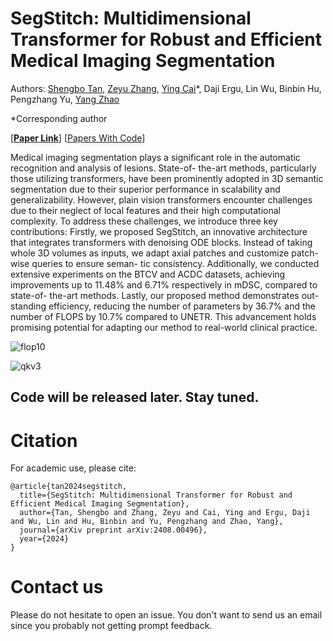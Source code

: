 # SegStitch: Multidimensional Transformer for Robust and Efficient Medical Imaging Segmentation

Authors: [Shengbo Tan](https://github.com/goblin327), [Zeyu Zhang](https://steve-zeyu-zhang.github.io/), [Ying Cai](https://ieeexplore.ieee.org/author/37087137422)*, Daji Ergu, Lin Wu, Binbin Hu, Pengzhang Yu, [Yang Zhao](https://yangyangkiki.github.io/)

*Corresponding author

[[**Paper Link**](https://arxiv.org/pdf/2408.00496)] [[Papers With Code]()]

Medical imaging segmentation plays a significant
role in the automatic recognition and analysis of lesions. State-of-
the-art methods, particularly those utilizing transformers, have
been prominently adopted in 3D semantic segmentation due to
their superior performance in scalability and generalizability.
However, plain vision transformers encounter challenges due
to their neglect of local features and their high computational
complexity. To address these challenges, we introduce three
key contributions: Firstly, we proposed SegStitch, an innovative
architecture that integrates transformers with denoising ODE
blocks. Instead of taking whole 3D volumes as inputs, we adapt
axial patches and customize patch-wise queries to ensure seman-
tic consistency. Additionally, we conducted extensive experiments
on the BTCV and ACDC datasets, achieving improvements up to
11.48% and 6.71% respectively in mDSC, compared to state-of-
the-art methods. Lastly, our proposed method demonstrates out-
standing efficiency, reducing the number of parameters by 36.7%
and the number of FLOPS by 10.7% compared to UNETR.
This advancement holds promising potential for adapting our
method to real-world clinical practice. 

![flop10](https://github.com/user-attachments/assets/2f2e679c-1933-41b1-84af-513e25791c2d)

![qkv3](https://github.com/user-attachments/assets/18803fe5-c9ec-4e67-9980-7479d3f810ac)

## Code will be released later. Stay tuned.

# Citation

For academic use, please cite:
```
@article{tan2024segstitch,
  title={SegStitch: Multidimensional Transformer for Robust and Efficient Medical Imaging Segmentation},
  author={Tan, Shengbo and Zhang, Zeyu and Cai, Ying and Ergu, Daji and Wu, Lin and Hu, Binbin and Yu, Pengzhang and Zhao, Yang},
  journal={arXiv preprint arXiv:2408.00496},
  year={2024}
}
```

# Contact us

Please do not hesitate to open an issue. You don't want to send us an email since you probably not getting prompt feedback.
